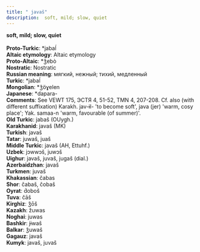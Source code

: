 ```yaml
---
title: " javaš"
description:  soft, mild; slow, quiet
---
```

<p data-pagefind-weight="0.5">
<strong> soft, mild; slow, quiet</strong><br><br>
<strong>Proto-Turkic</strong>:  *jabaĺ<br>
<strong>Altaic etymology</strong>:  Altaic etymology<br>
<strong> Proto-Altaic</strong>:  *ǯebò<br>
<strong>Nostratic</strong>:  Nostratic<br>
<strong>Russian meaning</strong>:  мягкий, нежный; тихий, медленный<br>
<strong>Turkic</strong>:  *jabaĺ<br>
<strong>Mongolian</strong>:  *ǯöɣelen<br>
<strong>Japanese</strong>:  *dapara-<br>
<strong>Comments</strong>:  See VEWT 175, ЭСТЯ 4, 51-52, TMN 4, 207-208. Cf. also (with different suffixation) Karakh. jav-ɨl- 'to become soft', java (jer) 'warm, cosy place'; Yak. samaa-n 'warm, favourable (of summer)'.<br>
<strong>Old Turkic</strong>:  jabaš (OUygh.)<br>
<strong>Karakhanid</strong>:  javaš (MK)<br>
<strong>Turkish</strong>:  javaš<br>
<strong>Tatar</strong>:  juwaš, juaš<br>
<strong>Middle Turkic</strong>:  javaš (AH, Ettuhf.)<br>
<strong>Uzbek</strong>:  jɔwwɔš, juwɔš<br>
<strong>Uighur</strong>:  javaš, juvaš, jugaš (dial.)<br>
<strong>Azerbaidzhan</strong>:  javaš<br>
<strong>Turkmen</strong>:  juvaš<br>
<strong>Khakassian</strong>:  čabas<br>
<strong>Shor</strong>:  čabaš, čobaš<br>
<strong>Oyrat</strong>:  d́oboš<br>
<strong>Tuva</strong>:  čāš<br>
<strong>Kirghiz</strong>:  ǯōš<br>
<strong>Kazakh</strong>:  žuwas<br>
<strong>Noghai</strong>:  juwas<br>
<strong>Bashkir</strong>:  jɨwaš<br>
<strong>Balkar</strong>:  ǯuwaš<br>
<strong>Gagauz</strong>:  javaš<br>
<strong>Kumyk</strong>:  javaš, juvaš<br>

</p>

